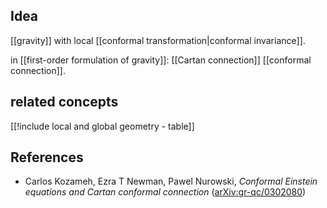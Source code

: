 

## Idea

[[gravity]] with local [[conformal transformation|conformal invariance]]. 

in [[first-order formulation of gravity]]: [[Cartan connection]] [[conformal connection]].

## related concepts

[[!include local and global geometry - table]]

## References

* Carlos Kozameh, Ezra T Newman, Pawel Nurowski, _Conformal Einstein equations and Cartan conformal connection_ ([arXiv:gr-qc/0302080](http://arxiv.org/abs/gr-qc/0302080))